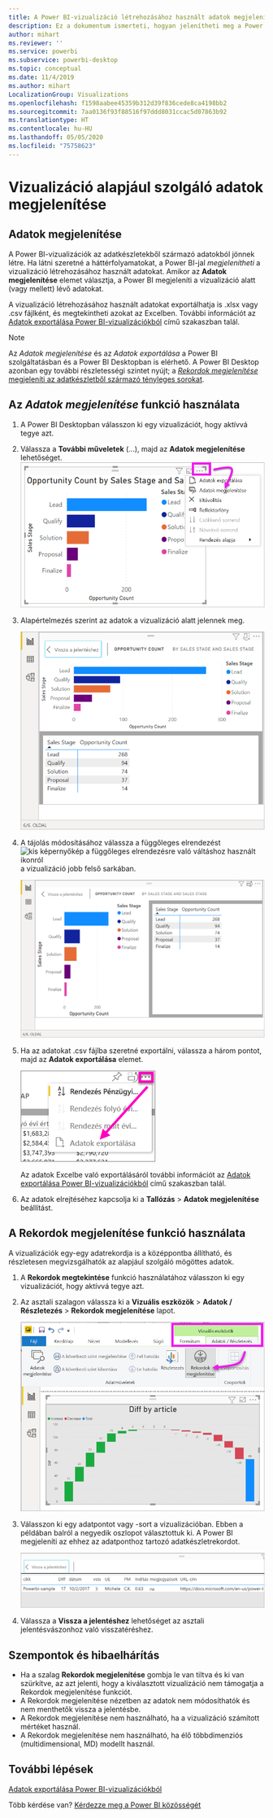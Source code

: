 ```yaml
---
title: A Power BI-vizualizáció létrehozásához használt adatok megjelenítése
description: Ez a dokumentum ismerteti, hogyan jelenítheti meg a Power BI-ban a vizualizációk létrehozásához használt adatokat, és hogyan exportálhatja ezeket az adatokat .csv fájlba.
author: mihart
ms.reviewer: ''
ms.service: powerbi
ms.subservice: powerbi-desktop
ms.topic: conceptual
ms.date: 11/4/2019
ms.author: mihart
LocalizationGroup: Visualizations
ms.openlocfilehash: f1598aabee45359b312d39f836cede8ca4198bb2
ms.sourcegitcommit: 7aa0136f93f88516f97ddd8031ccac5d07863b92
ms.translationtype: HT
ms.contentlocale: hu-HU
ms.lasthandoff: 05/05/2020
ms.locfileid: "75758623"
---
```

# <a name="display-a-visualizations-underlying-data"></a>Vizualizáció alapjául szolgáló adatok megjelenítése

## <a name="show-data"></a>Adatok megjelenítése
A Power BI-vizualizációk az adatkészletekből származó adatokból jönnek létre. Ha látni szeretné a háttérfolyamatokat, a Power BI-jal *megjelenítheti* a vizualizáció létrehozásához használt adatokat. Amikor az **Adatok megjelenítése** elemet választja, a Power BI megjeleníti a vizualizáció alatt (vagy mellett) lévő adatokat.

A vizualizáció létrehozásához használt adatokat exportálhatja is .xlsx vagy .csv fájlként, és megtekintheti azokat az Excelben. További információt az [Adatok exportálása Power BI-vizualizációkból](power-bi-visualization-export-data.md) című szakaszban talál.

> [!NOTE]
> Az *Adatok megjelenítése* és az *Adatok exportálása* a Power BI szolgáltatásban és a Power BI Desktopban is elérhető. A Power BI Desktop azonban egy további részletességi szintet nyújt; a [*Rekordok megjelenítése* megjeleníti az adatkészletből származó tényleges sorokat](../desktop-see-data-see-records.md).
> 
> 

## <a name="using-show-data"></a>Az *Adatok megjelenítése* funkció használata 
1. A Power BI Desktopban válasszon ki egy vizualizációt, hogy aktívvá tegye azt.

2. Válassza a **További műveletek** (...), majd az **Adatok megjelenítése** lehetőséget. 
    ![megjelenítési beállítás az Adatok megjelenítése funkcióhoz](media/service-reports-show-data/power-bi-more-action.png)


3. Alapértelmezés szerint az adatok a vizualizáció alatt jelennek meg.
   
   ![vizualizációk és adatok függőleges megjelenítése](media/service-reports-show-data/power-bi-show-data-below.png)

4. A tájolás módosításához válassza a függőleges elrendezést ![kis képernyőkép a függőleges elrendezésre való váltáshoz használt ikonról](media/service-reports-show-data/power-bi-vertical-icon-new.png) a vizualizáció jobb felső sarkában.
   
   ![vizualizációk és adatok vízszintes megjelenítése](media/service-reports-show-data/power-bi-show-data-side.png)
5. Ha az adatokat .csv fájlba szeretné exportálni, válassza a három pontot, majd az **Adatok exportálása** elemet.
   
    ![az Adatok exportálása lehetőség kiválasztása](media/service-reports-show-data/power-bi-export-data-new.png)
   
    Az adatok Excelbe való exportálásáról további információt az [Adatok exportálása Power BI-vizualizációkból](power-bi-visualization-export-data.md) című szakaszban talál.
6. Az adatok elrejtéséhez kapcsolja ki a **Tallózás** > **Adatok megjelenítése** beállítást.

## <a name="using-show-records"></a>A Rekordok megjelenítése funkció használata
A vizualizációk egy-egy adatrekordja is a középpontba állítható, és részletesen megvizsgálhatók az alapjául szolgáló mögöttes adatok. 

1. A **Rekordok megtekintése** funkció használatához válasszon ki egy vizualizációt, hogy aktívvá tegye azt. 

2. Az asztali szalagon válassza ki a **Vizuális eszközök** > **Adatok / Részletezés** > **Rekordok megjelenítése** lapot. 

    ![Képernyőkép a Rekordok megjelenítése lap kiválasztott állapotáról.](media/service-reports-show-data/power-bi-see-record.png)

3. Válasszon ki egy adatpontot vagy -sort a vizualizációban. Ebben a példában balról a negyedik oszlopot választottuk ki. A Power BI megjeleníti az ehhez az adatponthoz tartozó adatkészletrekordot.

    ![Képernyőkép az adatkészlet egyetlen rekordjáról.](media/service-reports-show-data/power-bi-row.png)

4. Válassza a **Vissza a jelentéshez** lehetőséget az asztali jelentésvászonhoz való visszatéréshez. 

## <a name="considerations-and-troubleshooting"></a>Szempontok és hibaelhárítás

- Ha a szalag **Rekordok megjelenítése** gombja le van tiltva és ki van szürkítve, az azt jelenti, hogy a kiválasztott vizualizáció nem támogatja a Rekordok megjelenítése funkciót.
- A Rekordok megjelenítése nézetben az adatok nem módosíthatók és nem menthetők vissza a jelentésbe.
- A Rekordok megjelenítése nem használható, ha a vizualizáció számított mértéket használ.
- A Rekordok megjelenítése nem használható, ha élő többdimenziós (multidimensional, MD) modellt használ.  

## <a name="next-steps"></a>További lépések
[Adatok exportálása Power BI-vizualizációkból](power-bi-visualization-export-data.md)    

Több kérdése van? [Kérdezze meg a Power BI közösségét](https://community.powerbi.com/)

